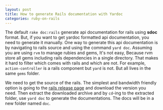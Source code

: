 ```yaml
---
layout: post
title: How to generate Rails documentation with Yardoc
categories: ruby-on-rails
---
```


The default `rake doc:rails` generate api documentation for rails using **sdoc** format. But, if you want to get yardoc formatted api documentation, you need to generate it manually. One way to generate this api documentation is by navigating to rails source and using the command `yard doc`. Assuming you are using `rvm` to manage rubies and gems, It's not easy, Because rvm store all gems including rails dependencies in a single directory. That makes it hard to filter which comes with rails and which are not. For example, `action-controller` is a rails component but `yard` is not. But all lives in the same `gems` folder.

We need to get the source of the rails. The simplest and bandwidth friendly option is going to the [rails release page](https://github.com/rails/rails/releases) and download the version you need. Then extract the downloaded archive and by `cd`-ing to the extracted folder, use `yard doc` to generate the documentations. The docs will be in a new folder named `doc`.
